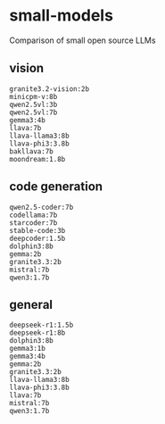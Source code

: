 # small-models

Comparison of small open source LLMs

## vision
```
granite3.2-vision:2b 
minicpm-v:8b 
qwen2.5vl:3b 
qwen2.5vl:7b 
gemma3:4b 
llava:7b 
llava-llama3:8b
llava-phi3:3.8b 
bakllava:7b 
moondream:1.8b
```

## code generation

```
qwen2.5-coder:7b
codellama:7b
starcoder:7b
stable-code:3b
deepcoder:1.5b
dolphin3:8b
gemma:2b
granite3.3:2b
mistral:7b
qwen3:1.7b
```

## general

```
deepseek-r1:1.5b
deepseek-r1:8b
dolphin3:8b
gemma3:1b
gemma3:4b
gemma:2b
granite3.3:2b
llava-llama3:8b
llava-phi3:3.8b
llava:7b
mistral:7b
qwen3:1.7b
```
